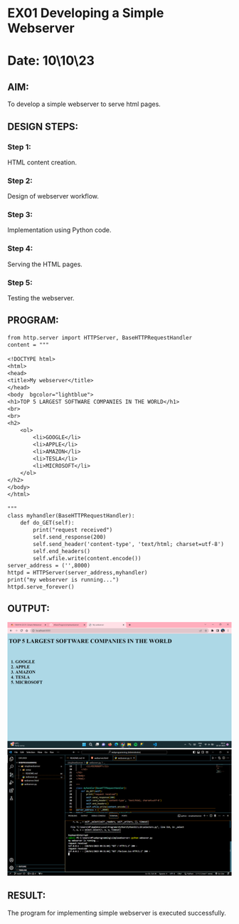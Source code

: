 # EX01 Developing a Simple Webserver
# Date: 10\10\23

## AIM:
To develop a simple webserver to serve html pages.

## DESIGN STEPS:
### Step 1: 
HTML content creation.

### Step 2:
Design of webserver workflow.

### Step 3:
Implementation using Python code.

### Step 4:
Serving the HTML pages.

### Step 5:
Testing the webserver.

## PROGRAM:
```
from http.server import HTTPServer, BaseHTTPRequestHandler
content = """

<!DOCTYPE html>
<html>
<head>
<title>My webserver</title>
</head>
<body  bgcolor="lightblue">
<h1>TOP 5 LARGEST SOFTWARE COMPANIES IN THE WORLD</h1>
<br>
<br>
<h2>
    <ol>
        <li>GOOGLE</li>
        <li>APPLE</li>
        <li>AMAZON</li>
        <li>TESLA</li>
        <li>MICROSOFT</li>
    </ol>
</h2>
</body>
</html>

"""
class myhandler(BaseHTTPRequestHandler):
    def do_GET(self):
        print("request received")
        self.send_response(200)
        self.send_header('content-type', 'text/html; charset=utf-8')
        self.end_headers()
        self.wfile.write(content.encode())
server_address = ('',8000)
httpd = HTTPServer(server_address,myhandler)
print("my webserver is running...")
httpd.serve_forever()

```

## OUTPUT:
![Alt text](<pic1 (2).png>)
![Alt text](<pic2 (2).png>)

## RESULT:
The program for implementing simple webserver is executed successfully.